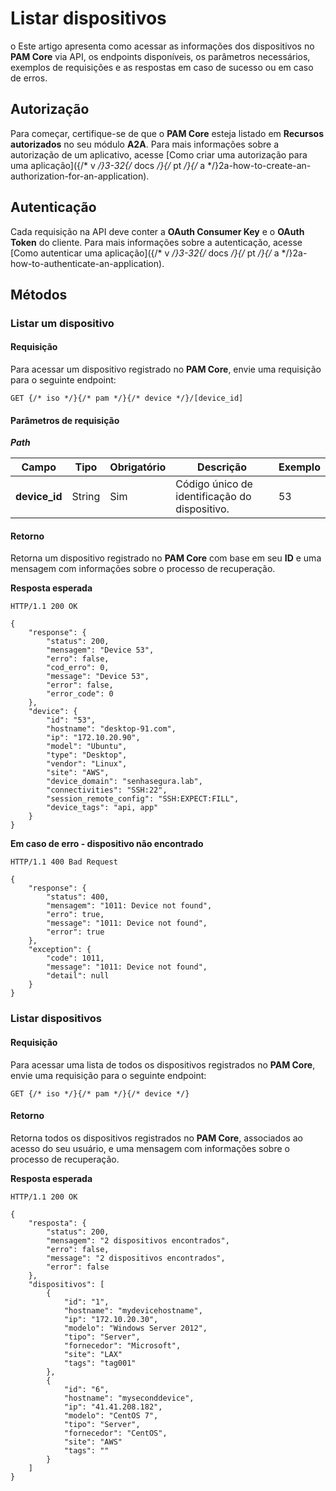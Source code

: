 # Listar dispositivos

o Este artigo apresenta como acessar as informações dos dispositivos no **PAM Core** via API, os endpoints disponíveis, os parâmetros necessários, exemplos de requisições e as respostas em caso de sucesso ou em caso de erros.

## Autorização

Para começar, certifique-se de que o **PAM Core** esteja listado em **Recursos autorizados** no seu módulo **A2A**.
Para mais informações sobre a autorização de um aplicativo, acesse [Como criar uma autorização para uma aplicação]({/* v */}3-32{/* docs */}{/* pt */}{/* a */}2a-how-to-create-an-authorization-for-an-application).

## Autenticação

Cada requisição na API deve conter a **OAuth Consumer Key** e o **OAuth Token** do cliente.
Para mais informações sobre a autenticação, acesse [Como autenticar uma aplicação]({/* v */}3-32{/* docs */}{/* pt */}{/* a */}2a-how-to-authenticate-an-application).

## Métodos
### Listar um dispositivo 
#### Requisição

Para acessar um dispositivo registrado no **PAM Core**, envie uma requisição para o seguinte endpoint:

```
GET {/* iso */}{/* pam */}{/* device */}/[device_id]
```

#### Parâmetros de requisição

***Path***


| Campo | Tipo | Obrigatório | Descrição | Exemplo |
| --- | --- | --- | --- | --- |
| **device_id** | String | Sim | Código único de identificação do dispositivo. | 53 |

#### Retorno

Retorna um dispositivo registrado no **PAM Core** com base em seu **ID** e uma mensagem com informações sobre o processo de recuperação.

**Resposta esperada**

```
HTTP/1.1 200 OK
```
```
{
    "response": {
        "status": 200,
        "mensagem": "Device 53",
        "erro": false,
        "cod_erro": 0,
        "message": "Device 53",
        "error": false,
        "error_code": 0
    },
    "device": {
        "id": "53",
        "hostname": "desktop-91.com",
        "ip": "172.10.20.90",
        "model": "Ubuntu",
        "type": "Desktop",
        "vendor": "Linux",
        "site": "AWS",
        "device_domain": "senhasegura.lab",
        "connectivities": "SSH:22",
        "session_remote_config": "SSH:EXPECT:FILL",
        "device_tags": "api, app"
    }
}
```

**Em caso de erro - dispositivo não encontrado**

```
HTTP/1.1 400 Bad Request
```
```
{
    "response": {
        "status": 400,
        "mensagem": "1011: Device not found",
        "erro": true,
        "message": "1011: Device not found",
        "error": true
    },
    "exception": {
        "code": 1011,
        "message": "1011: Device not found",
        "detail": null
    }
}
```

### Listar dispositivos
#### Requisição
Para acessar uma lista de todos os dispositivos registrados no **PAM Core**, envie uma requisição para o seguinte endpoint:

```
GET {/* iso */}{/* pam */}{/* device */}
```

#### Retorno
Retorna todos os dispositivos registrados no **PAM Core**, associados ao acesso do seu usuário, e uma mensagem com informações sobre o processo de recuperação.

**Resposta esperada**

```
HTTP/1.1 200 OK 
```
```
{
    "resposta": {
        "status": 200,
        "mensagem": "2 dispositivos encontrados",
        "erro": false,
        "message": "2 dispositivos encontrados",
        "error": false
    },
    "dispositivos": [
        {
            "id": "1",
            "hostname": "mydevicehostname",
            "ip": "172.10.20.30",
            "modelo": "Windows Server 2012",
            "tipo": "Server",
            "fornecedor": "Microsoft",
            "site": "LAX"
	        "tags": "tag001"
        },
        {
            "id": "6",
            "hostname": "myseconddevice",
            "ip": "41.41.208.182",
            "modelo": "CentOS 7",
            "tipo": "Server",
            "fornecedor": "CentOS",
            "site": "AWS"
	        "tags": ""
        }
    ]
}
```



